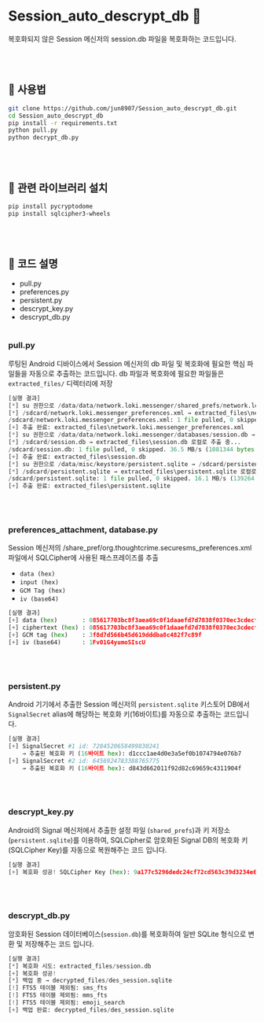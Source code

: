 # Session_auto_descrypt_db 🔐

복호화되지 않은 Session 메신저의 session.db 파일을 복호화하는 코드입니다.

<br><br>

## 🧪 사용법

```bash
git clone https://github.com/jun8907/Session_auto_descrypt_db.git
cd Session_auto_descrypt_db
pip install -r requirements.txt
python pull.py
python decrypt_db.py
```

<br><br>

## 📖 관련 라이브러리 설치

```bash
pip install pycryptodome
pip install sqlcipher3-wheels
```

<br><br>

## 🔧 코드 설명

- pull.py
- preferences.py
- persistent.py
- descrypt_key.py
- descrypt_db.py
<br><br>
### pull.py

루팅된 Android 디바이스에서 Session 메신저의 db 파일 및 복호화에 필요한 핵심 파일들을 자동으로 추출하는 코드입니다.
db 파일과 복호화에 필요한 파일들은 `extracted_files/` 디렉터리에 저장

```python
[실행 결과]
[*] su 권한으로 /data/data/network.loki.messenger/shared_prefs/network.loki.messenger_preferences.xml → /sdcard/network.loki.messenger_preferences.xml  복사 중...
[*] /sdcard/network.loki.messenger_preferences.xml → extracted_files\network.loki.messenger_preferences.xml 로컬로 추출 중...
/sdcard/network.loki.messenger_preferences.xml: 1 file pulled, 0 skipped. 0.5 MB/s (2344 bytes in 0.004s)
[+] 추출 완료: extracted_files\network.loki.messenger_preferences.xml
[*] su 권한으로 /data/data/network.loki.messenger/databases/session.db → /sdcard/session.db 복사 중...
[*] /sdcard/session.db → extracted_files\session.db 로컬로 추출 중...
/sdcard/session.db: 1 file pulled, 0 skipped. 36.5 MB/s (1081344 bytes in 0.028s)
[+] 추출 완료: extracted_files\session.db
[*] su 권한으로 /data/misc/keystore/persistent.sqlite → /sdcard/persistent.sqlite 복사 중...
[*] /sdcard/persistent.sqlite → extracted_files\persistent.sqlite 로컬로 추출 중...
/sdcard/persistent.sqlite: 1 file pulled, 0 skipped. 16.1 MB/s (139264 bytes in 0.008s)
[+] 추출 완료: extracted_files\persistent.sqlite
```
<br><br>
### preferences_attachment, database.py

Session 메신저의 /share_pref/org.thoughtcrime.securesms_preferences.xml 파일에서 SQLCipher에 사용된 패스프레이즈를 추출
- `data (hex)`
- `input (hex)`
- `GCM Tag (hex)`
- `iv (base64)`

```python
[실행 결과]
[+] data (hex)       : 085617703bc8f3aea69c0f1daaefd7d7838f0370ec3cdecf00ac04e44b270e8e3f8d7d566b45d619dddba8c482f7c89f
[+] ciphertext (hex) : 085617703bc8f3aea69c0f1daaefd7d7838f0370ec3cdecf00ac04e44b270e8e
[+] GCM tag (hex)    : 3f8d7d566b45d619dddba8c482f7c89f
[+] iv (base64)      : 1Fv01G4yumoSIscU
```
<br><br>
### persistent.py

Android 기기에서 추출한 Session 메신저의 `persistent.sqlite` 키스토어 DB에서 `SignalSecret` alias에 해당하는 복호화 키(16바이트)를 자동으로 추출하는 코드입니다.

```python
[실행 결과]
[+] SignalSecret #1 id: 7284520658499830241
    → 추출된 복호화 키 (16바이트 hex): d1ccc1ae4d0e3a5ef0b1074794e076b7
[+] SignalSecret #2 id: 6456924783388765775
    → 추출된 복호화 키 (16바이트 hex): d843d662011f92d82c69659c4311904f
```
<br><br>
### descrypt_key.py

Android의 Signal 메신저에서 추출한 설정 파일 (`shared_prefs`)과 키 저장소(`persistent.sqlite`)를 이용하여, SQLCipher로 암호화된 Signal DB의 복호화 키(SQLCipher Key)를 자동으로 복원해주는 코드 입니다.

```python
[실행 결과]
[+] 복호화 성공! SQLCipher Key (hex): 9a177c5296dedc24cf72cd563c39d3234e616f4ab2c596696ed27411d65fde94
```
<br><br>
### descrypt_db.py

암호화된 Session 데이터베이스(`session.db`)를 복호화하여 일반 SQLite 형식으로 변환 및 저장해주는 코드 입니다.

```python
[실행 결과]
[*] 복호화 시도: extracted_files/session.db
[+] 복호화 성공!
[*] 백업 중 → decrypted_files/des_session.sqlite
[!] FTS5 테이블 제외됨: sms_fts
[!] FTS5 테이블 제외됨: mms_fts
[!] FTS5 테이블 제외됨: emoji_search
[+] 백업 완료: decrypted_files/des_session.sqlite
```
